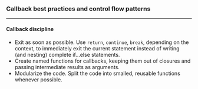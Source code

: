 ### Callback best practices and control flow patterns

___

#### Callback discipline

* Exit as soon as possible. Use `return`, `continue`, `break`, depending on the context, to immediately exit the
  current statement instead of writing (and nesting) complete if...else statements.
* Create named functions for callbacks, keeping them out of closures and passing intermediate results as arguments.
* Modularize the code. Split the code into smalled, reusable functions whenever possible.
